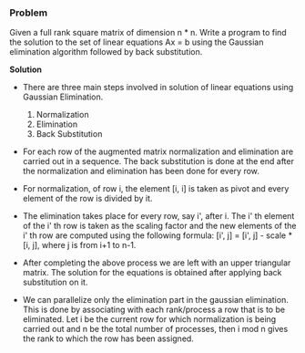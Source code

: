 ### Problem
Given a full rank square matrix of dimension n * n. Write a program to find
the solution to the set of linear equations Ax = b using the Gaussian
elimination algorithm followed by back substitution.

**Solution**

- There are three main steps involved in solution of linear equations using
  Gaussian Elimination.
    1. Normalization
    2. Elimination
    3. Back Substitution

- For each row of the augmented matrix normalization and elimination are
  carried out in a sequence. The back substitution is done at the end after
  the normalization and elimination has been done for every row.

- For normalization, of row i, the element [i, i] is taken as pivot and
  every element of the row is divided by it.

- The elimination takes place for every row, say i', after i. The i' th
  element of the i' th row is taken as the scaling factor and the new elements
  of the i' th row are computed using the following formula: [i', j] = [i', j]
  \- scale * [i, j], where j is from i+1 to n-1.

- After completing the above process we are left with an upper triangular
  matrix. The solution for the equations is obtained after applying back
  substitution on it.

- We can parallelize only the elimination part in the gaussian elimination.
  This is done by associating with each rank/process a row that is to be
  eliminated. Let i be the current row for which normalization is being carried
  out and n be the total number of processes, then i mod n gives the rank
  to which the row has been assigned. 
